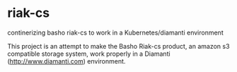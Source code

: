 # riak-cs
continerizing basho riak-cs to work in a Kubernetes/diamanti environment

This project is an attempt to make the Basho Riak-cs product, an amazon s3 compatible storage system, work properly in a Diamanti (http://www.diamanti.com) environment. 

